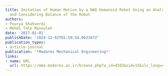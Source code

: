 ```yaml
---
title: Imitation of Human Motion by a NAO Humanoid Robot Using an Analytical Method
  and Considering Balance of the Robot
authors:
- Pourya Shahverdi
- Mehdi Tale Masouleh
date: '2017-01-01'
publishDate: '2024-12-02T01:59:54.063347Z'
publication_types:
- article-journal
publication: '*Modares Mechanical Engineering*'
links:
- name: URL
  url: https://mme.modares.ac.ir/browse.php?a_id=4583&sid=15&slc_lang=en
---
```

